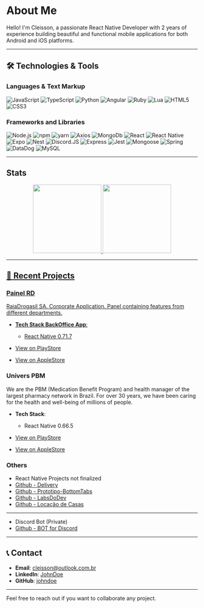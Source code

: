 # About Me

Hello! I'm Cleisson, a passionate React Native Developer with 2 years of experience building beautiful and functional mobile applications for both Android and iOS platforms.

---

## 🛠 Technologies & Tools

### Languages & Text Markup
 ![JavaScript](https://img.shields.io/badge/javascript-000000?style=for-the-badge&logo=javascript) ![TypeScript](https://img.shields.io/badge/TypeScript-000000?style=for-the-badge&logo=typescript) ![Python](https://img.shields.io/badge/python-000000?style=for-the-badge&logo=python) ![Angular](https://img.shields.io/badge/Angular-000000?style=for-the-badge&logo=angular&logoColor=C21325) ![Ruby](https://img.shields.io/badge/ruby-000000?style=for-the-badge&logo=ruby&logoColor=a90f0c) ![Lua](https://img.shields.io/badge/lua-000000?style=for-the-badge&logo=lua&logoColor=3689f4) ![HTML5](https://img.shields.io/badge/Html5-000000?style=for-the-badge&logo=html5) ![CSS3](https://img.shields.io/badge/Css3-000000?style=for-the-badge&logo=css3&logoColor=254bdd)
 
### Frameworks and Libraries

![Node.js](https://img.shields.io/badge/Nodejs-000000?style=for-the-badge&logo=node.js&logoColor=339933) ![npm](https://img.shields.io/badge/npm-000000?style=for-the-badge&logo=npm) ![yarn](https://img.shields.io/badge/yarn-000000?style=for-the-badge&logo=yarn) ![Axios](https://img.shields.io/badge/axios-000000?style=for-the-badge&logo=axios) ![MongoDb](https://img.shields.io/badge/MongoDb-000000?style=for-the-badge&logo=mongodb&logoColor=339933)
![React](https://img.shields.io/badge/react-000000?style=for-the-badge&logo=react) ![React Native](https://img.shields.io/badge/react-native-000000?style=for-the-badge&logo=react) ![Expo](https://img.shields.io/badge/expo-000000?style=for-the-badge&logo=expo) ![Nest](https://img.shields.io/badge/Nest-000000?style=for-the-badge&logo=nestjs&logoColor=E0234E) ![Discord.JS](https://img.shields.io/badge/Discord.js-000000?style=for-the-badge&logo=discord) ![Express](https://img.shields.io/badge/Express-000000?style=for-the-badge&logo=express) ![Jest](https://img.shields.io/badge/Jest-000000?style=for-the-badge&logo=jest&logoColor=C21325) ![Mongoose](https://img.shields.io/badge/Mongoose-000000?style=for-the-badge&logo=mongoose&logoColor=339933) ![Spring](https://img.shields.io/badge/SpringBoot-000000?style=for-the-badge&logo=springboot&logoColor=339933) ![DataDog](https://img.shields.io/badge/DataDog-000000?style=for-the-badge&logo=datadog&logoColor=E2CEF9) ![MySQL](https://img.shields.io/badge/MYSQL-000000?style=for-the-badge&logo=mysql&logoColor=FFC107)


---

## Stats

<div align="center">
  <a href="https://github.com/cl3i550n">
  <img height="180em" src="https://github-readme-stats.vercel.app/api?username=cl3i550n&show_icons=true&theme=codeSTACKr&include_all_commits=true&count_private=true&locale=en"/>
  <img height="180em" src="https://github-readme-stats.vercel.app/api/top-langs/?username=cl3i550n&layout=compact&langs_count=7&theme=codeSTACKr&locale=en"/>
</div>

---

## 📱 Recent Projects

### Painel RD

RaiaDrogasil SA. Corporate Application.
Panel containing features from different departments.

- **Tech Stack BackOffice App**:
  - React Native 0.71.7

- [View on PlayStore](https://play.google.com/store/apps/details?id=br.com.raiadrogasil.apps.painelrd&pcampaignid=web_share)
- [View on AppleStore](https://apps.apple.com/br/app/painel-rd/id1233364203)

### Univers PBM

We are the PBM (Medication Benefit Program) and health manager of the largest pharmacy network in Brazil. For over 30 years, we have been caring for the health and well-being of millions of people.

- **Tech Stack**: 
  - React Native 0.66.5

- [View on PlayStore](https://play.google.com/store/apps/details?id=br.com.raiadrogasil.univers&pcampaignid=web_share)
- [View on AppleStore](https://apps.apple.com/br/app/univers-pbm/id1217958090)


### Others
- React Native Projects not finalized
- [Github - Delivery](https://github.com/cl3i550n/ProjetoDelivery)
- [Github - Prototipo-BottomTabs](https://github.com/cl3i550n/Prototipo-BottomTabs)
- [Github - LabsDoDev](https://github.com/cl3i550n/Projeto_AppLabsDoDev)
- [Github - Locação de Casas](https://github.com/cl3i550n/APP-UI-React-Native-Aluguel-de-Imoveis)
---
- Discord Bot (Private)
- [Github - BOT for Discord](https://github.com/cl3i550n/bot_node)

---

## 📞 Contact

- **Email**: cleisson@outlook.com.br
- **LinkedIn**: [JohnDoe](https://www.linkedin.com/in/cleisson-andrade-514096207/)
- **GitHub**: [johndoe](https://github.com/cl3i550n)

---

Feel free to reach out if you want to collaborate any project.
